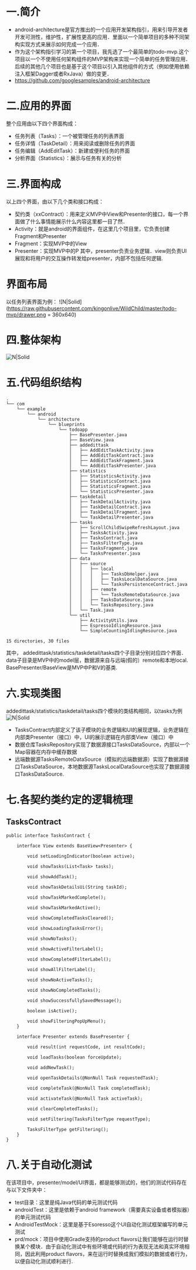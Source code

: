 # 一.简介
 - android-architecture是官方推出的一个应用开发架构指引，用来引导开发者开发可测性，维护性，扩展性更高的应用．里面以一个简单项目的多种不同架构实现方式来展示如何完成一个应用．
 - 作为这个架构指引学习的第一个项目，我先选了一个最简单的todo-mvp.这个项目以一个不使用任何架构组件的MVP架构来实现一个简单的任务管理应用．后续的其他几个项目也是基于这个项目以引入其他组件的方式（例如使用依赖注入框架Dagger或者RxJava）做的变更．
 - https://github.com/googlesamples/android-architecture

# 二.应用的界面
整个应用由以下四个界面构成：
 - 任务列表（Tasks）：一个被管理任务的列表界面
 - 任务详情（TaskDetail）：用来阅读或删除任务的界面
 - 任务编辑（AddEditTask）：新建或便利任务的界面
 - 分析界面（Statistics）：展示与任务有关的分析

# 三.界面构成
以上四个界面，由以下几个类和接口构成：
 - 契约类（xxContract）：用来定义MVP中View和Presenter的接口，每一个界面做了什么事情能展示什么内容这里都一目了然．
 - Activity：就是android的界面组件，在这里几个项目里，它负责创建Fragment和Presenter
 - Fragment：实现MVP中的View
 - Presenter：实现MVP中的P
其中，presenter负责业务逻辑．view则负责UI展现和将用户的交互操作转发给presenter，内部不包括任何逻辑.

# 界面布局
以任务列表界面为例：
![N|Solid](https://raw.githubusercontent.com/kingonlive/WildChild/master/todo-mvp/drawer.png = 360x640)


# 四.整体架构
![N|Solid](https://raw.githubusercontent.com/kingonlive/WildChild/master/todo-mvp/todo-mvp-arch.png)

# 五.代码组织结构
```
.
└── com
    └── example
        └── android
            └── architecture
                └── blueprints
                    └── todoapp
                        ├── BasePresenter.java
                        ├── BaseView.java
                        ├── addedittask
                        │   ├── AddEditTaskActivity.java
                        │   ├── AddEditTaskContract.java
                        │   ├── AddEditTaskFragment.java
                        │   └── AddEditTaskPresenter.java
                        ├── statistics
                        │   ├── StatisticsActivity.java
                        │   ├── StatisticsContract.java
                        │   ├── StatisticsFragment.java
                        │   └── StatisticsPresenter.java
                        ├── taskdetail
                        │   ├── TaskDetailActivity.java
                        │   ├── TaskDetailContract.java
                        │   ├── TaskDetailFragment.java
                        │   └── TaskDetailPresenter.java
                        ├── tasks
                        │   ├── ScrollChildSwipeRefreshLayout.java
                        │   ├── TasksActivity.java
                        │   ├── TasksContract.java
                        │   ├── TasksFilterType.java
                        │   ├── TasksFragment.java
                        │   └── TasksPresenter.java
                        ├── data
                        │   ├── source
                        │   │   ├── local
                        │   │   │   ├── TasksDbHelper.java
                        │   │   │   ├── TasksLocalDataSource.java
                        │   │   │   └── TasksPersistenceContract.java
                        │   │   ├── remote
                        │   │   │   └── TasksRemoteDataSource.java
                        │   │   ├── TasksDataSource.java
                        │   │   └── TasksRepository.java
                        │   └── Task.java
                        └── util
                            ├── ActivityUtils.java
                            ├── EspressoIdlingResource.java
                            └── SimpleCountingIdlingResource.java

15 directories, 30 files
```
其中，
addedittask/statistics/taskdetail/tasks四个子目录分别对应四个界面．
data子目录是MVP中的model层，数据源来自与远端(假的）remote和本地local.
BasePresenter/BaseView是MVP中P和V的基类.

# 六.实现类图
addedittask/statistics/taskdetail/tasks四个模块的类结构相同，以tasks为例
![N|Solid](https://raw.githubusercontent.com/kingonlive/WildChild/master/todo-mvp/todo-mvp.png)
- TasksContract内部定义了该子模块的业务逻辑和UI的展现逻辑，业务逻辑在内部类Presenter（接口）中，UI的展示逻辑在内部类View（接口）中
- 数据仓库TasksRepository实现了数据源接口TasksDataSource，内部以一个Map容器在内存中缓存数据
- 远端数据源TasksRemoteDataSource（模拟的远端数据源）实现了数据源接口TasksDataSource，本地数据源TasksLocalDataSource也实现了数据源接口TasksDataSource.

# 七.各契约类约定的逻辑梳理
## TasksContract
```
public interface TasksContract {

    interface View extends BaseView<Presenter> {

        void setLoadingIndicator(boolean active);

        void showTasks(List<Task> tasks);

        void showAddTask();

        void showTaskDetailsUi(String taskId);

        void showTaskMarkedComplete();

        void showTaskMarkedActive();

        void showCompletedTasksCleared();

        void showLoadingTasksError();

        void showNoTasks();

        void showActiveFilterLabel();

        void showCompletedFilterLabel();

        void showAllFilterLabel();

        void showNoActiveTasks();

        void showNoCompletedTasks();

        void showSuccessfullySavedMessage();

        boolean isActive();

        void showFilteringPopUpMenu();
    }

    interface Presenter extends BasePresenter {

        void result(int requestCode, int resultCode);

        void loadTasks(boolean forceUpdate);

        void addNewTask();

        void openTaskDetails(@NonNull Task requestedTask);

        void completeTask(@NonNull Task completedTask);

        void activateTask(@NonNull Task activeTask);

        void clearCompletedTasks();

        void setFiltering(TasksFilterType requestType);

        TasksFilterType getFiltering();
    }
}

```


# 八.关于自动化测试
在该项目中，presenter/model/UI界面，都是能够测试的，他们的测试代码存在与以下文件夹中：
 - test目录：这里是纯Java代码的单元测试代码
 - androidTest：这里是依赖于android framework（需要真实设备或者模拟器）的单元测试代码
 - AndroidTestMock：这里是基于Esoresso这个UI自动化测试框架编写的单元测试
 - prd/mock：项目中使用Gradle支持的product flavors让我们能够在运行时替换某个模块．由于自动化测试中有些环境或代码的行为表现无法和真实环境相同，因此利用product flavors，来在运行时替换成我们模拟的数据或者行为，以便自动化测试顺利进行.

